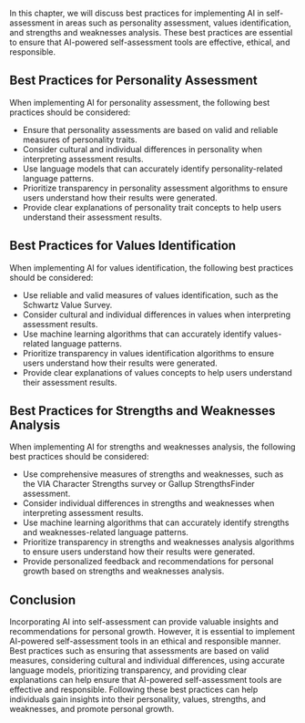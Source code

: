 
In this chapter, we will discuss best practices for implementing AI in self-assessment in areas such as personality assessment, values identification, and strengths and weaknesses analysis. These best practices are essential to ensure that AI-powered self-assessment tools are effective, ethical, and responsible.

Best Practices for Personality Assessment
-----------------------------------------

When implementing AI for personality assessment, the following best practices should be considered:

* Ensure that personality assessments are based on valid and reliable measures of personality traits.
* Consider cultural and individual differences in personality when interpreting assessment results.
* Use language models that can accurately identify personality-related language patterns.
* Prioritize transparency in personality assessment algorithms to ensure users understand how their results were generated.
* Provide clear explanations of personality trait concepts to help users understand their assessment results.

Best Practices for Values Identification
----------------------------------------

When implementing AI for values identification, the following best practices should be considered:

* Use reliable and valid measures of values identification, such as the Schwartz Value Survey.
* Consider cultural and individual differences in values when interpreting assessment results.
* Use machine learning algorithms that can accurately identify values-related language patterns.
* Prioritize transparency in values identification algorithms to ensure users understand how their results were generated.
* Provide clear explanations of values concepts to help users understand their assessment results.

Best Practices for Strengths and Weaknesses Analysis
----------------------------------------------------

When implementing AI for strengths and weaknesses analysis, the following best practices should be considered:

* Use comprehensive measures of strengths and weaknesses, such as the VIA Character Strengths survey or Gallup StrengthsFinder assessment.
* Consider individual differences in strengths and weaknesses when interpreting assessment results.
* Use machine learning algorithms that can accurately identify strengths and weaknesses-related language patterns.
* Prioritize transparency in strengths and weaknesses analysis algorithms to ensure users understand how their results were generated.
* Provide personalized feedback and recommendations for personal growth based on strengths and weaknesses analysis.

Conclusion
----------

Incorporating AI into self-assessment can provide valuable insights and recommendations for personal growth. However, it is essential to implement AI-powered self-assessment tools in an ethical and responsible manner. Best practices such as ensuring that assessments are based on valid measures, considering cultural and individual differences, using accurate language models, prioritizing transparency, and providing clear explanations can help ensure that AI-powered self-assessment tools are effective and responsible. Following these best practices can help individuals gain insights into their personality, values, strengths, and weaknesses, and promote personal growth.
